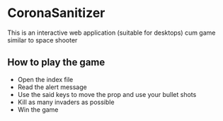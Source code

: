 # CoronaSanitizer
This is an interactive web application (suitable for desktops) cum game similar to space shooter

## How to play the game
- Open the index file
- Read the alert message
- Use the said keys to move the prop and use your bullet shots
- Kill as many invaders as possible
- Win the game
